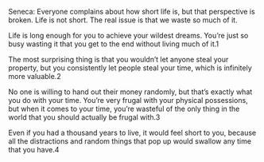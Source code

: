 Seneca: Everyone complains about how short life is, but that perspective is broken. Life is not short. The real issue is that we waste so much of it.

Life is long enough for you to achieve your wildest dreams. You’re just so busy wasting it that you get to the end without living much of it.1

The most surprising thing is that you wouldn’t let anyone steal your property, but you consistently let people steal your time, which is infinitely more valuable.2

No one is willing to hand out their money randomly, but that’s exactly what you do with your time. You’re very frugal with your physical possessions, but when it comes to your time, you’re wasteful of the only thing in the world that you should actually be frugal with.3

Even if you had a thousand years to live, it would feel short to you, because all the distractions and random things that pop up would swallow any time that you have.4

